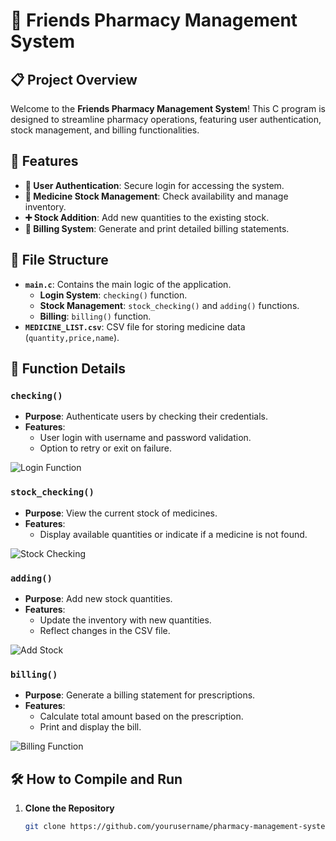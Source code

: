 # 🏥 Friends Pharmacy Management System

## 📋 Project Overview

Welcome to the **Friends Pharmacy Management System**! This C program is designed to streamline pharmacy operations, featuring user authentication, stock management, and billing functionalities. 

## 🚀 Features

- **🔐 User Authentication**: Secure login for accessing the system.
- **💊 Medicine Stock Management**: Check availability and manage inventory.
- **➕ Stock Addition**: Add new quantities to the existing stock.
- **🧾 Billing System**: Generate and print detailed billing statements.

## 📂 File Structure

- **`main.c`**: Contains the main logic of the application.
  - **Login System**: `checking()` function.
  - **Stock Management**: `stock_checking()` and `adding()` functions.
  - **Billing**: `billing()` function.
- **`MEDICINE_LIST.csv`**: CSV file for storing medicine data (`quantity,price,name`).

## 📜 Function Details

### `checking()`
- **Purpose**: Authenticate users by checking their credentials.
- **Features**:
  - User login with username and password validation.
  - Option to retry or exit on failure.

![Login Function](https://via.placeholder.com/600x300?text=Login+Function)

### `stock_checking()`
- **Purpose**: View the current stock of medicines.
- **Features**:
  - Display available quantities or indicate if a medicine is not found.
  
![Stock Checking](https://via.placeholder.com/600x300?text=Stock+Checking)

### `adding()`
- **Purpose**: Add new stock quantities.
- **Features**:
  - Update the inventory with new quantities.
  - Reflect changes in the CSV file.

![Add Stock](https://via.placeholder.com/600x300?text=Add+Stock)

### `billing()`
- **Purpose**: Generate a billing statement for prescriptions.
- **Features**:
  - Calculate total amount based on the prescription.
  - Print and display the bill.

![Billing Function](https://via.placeholder.com/600x300?text=Billing+Function)

## 🛠 How to Compile and Run

1. **Clone the Repository**

   ```bash
   git clone https://github.com/yourusername/pharmacy-management-system.git
